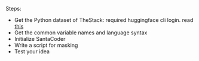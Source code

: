 Steps:
- Get the Python dataset of TheStack: required huggingface cli login. read [this](https://huggingface.co/docs/huggingface_hub/quick-start)
- Get the common variable names and language syntax
- Initialize SantaCoder
- Write a script for masking
- Test your idea